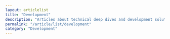```yaml
---
layout: articlelist
title: "Development"
description: "Articles about technical deep dives and development solutions."
permalink: "/article/list/development"
category: "Development"
---
```

